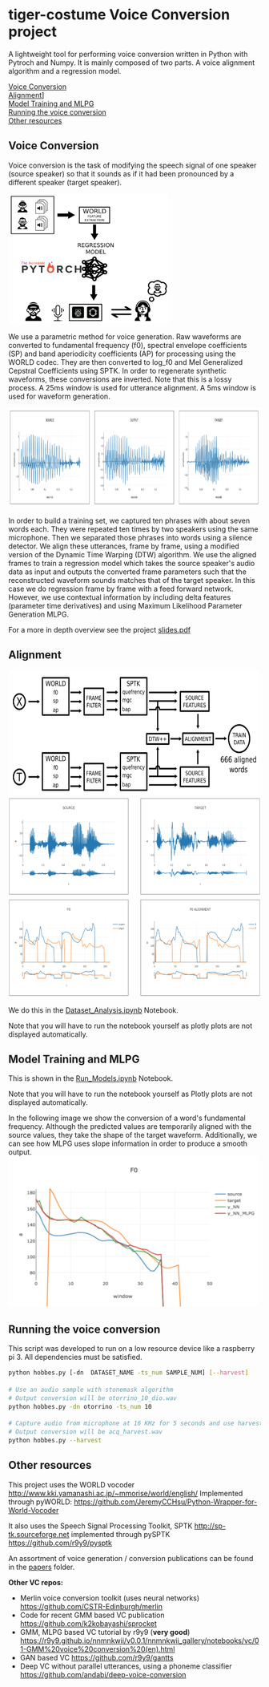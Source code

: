 # tiger-costume Voice Conversion project

A lightweight tool for performing voice conversion written in Python
with Pytroch and Numpy. It is mainly composed
of two parts. A voice alignment algorithm and a regression model.

[Voice Conversion](#voice-conversion)\
[Alignment](#alignment)]\
[Model Training and MLPG](#model-training-and-mlpg)\
[Running the voice conversion](#running-the-voice-conversion)\
[Other resources](#other-resources)


## Voice Conversion

Voice conversion is the task of modifying the speech signal of one speaker
(source speaker) so that it sounds as if it had been pronounced by a different speaker (target speaker).

<img src="images/overview_schematic.png" width="320" height="260" />

We use a parametric method for voice generation. Raw waveforms are converted to
fundamental frequency (f0), spectral envelope coefficients (SP) and band aperiodicity coefficients (AP) for processing
using the WORLD codec. They are then converted to log_f0 and Mel Generalized Cepstral Coefficients
using SPTK. In order to regenerate synthetic waveforms, these conversions
are inverted. Note that this is a lossy process.
A 25ms window is used for utterance alignment. A 5ms window is used for waveform generation.

<img src="images/waveforms.png" width="900" height="200" />

In order to build a training set, we captured ten phrases with about seven words each.
They were repeated ten times by two speakers using the same microphone. Then we separated
 those phrases into words using a silence detector. We align these utterances, frame
by frame, using a modified version of the Dynamic Time Warping (DTW) algorithm.
We use the aligned frames to train a regression model which takes the source speaker's
audio data as input and outputs the converted frame parameters such that the
reconstructed waveform sounds matches that of the target speaker.
In this case we do regression frame by frame with a feed forward network.
However, we use contextual information by including delta features
(parameter time derivatives) and using Maximum Likelihood Parameter Generation MLPG.

For a more in depth overview see the project <a href="slides.pdf" download>slides.pdf</a>

## Alignment

<img src="images/generate_train_data.png" width="500" height="250" />

<img src="images/fo_alignment.png" width="700" height="400" />

We do this in the [Dataset_Analysis.ipynb](https://github.com/JavierAntoran/tiger-costume/blob/master/Notebooks/Dataset%20Analysis.ipynb) Notebook.

Note that you will have to run the notebook yourself as plotly plots are not displayed automatically.
## Model Training and MLPG

This is shown in the [Run_Models.ipynb](https://github.com/JavierAntoran/tiger-costume/blob/master/Notebooks/Run_Models.ipynb) Notebook.

Note that you will have to run the notebook yourself as Plotly plots are not displayed automatically.

In the following image we show the conversion of a word's fundamental frequency. Although
the predicted values are temporarily aligned with the source values, they take the shape
of the target waveform. Additionally, we can see how MLPG uses slope information in order
to produce a smooth output.\
<img src="images/mlpg_f0.png" width="500" height="300" />

## Running the voice conversion
This script was developed to run on a low resource device like a raspberry pi 3. All dependencies must be satisfied.

```bash
python hobbes.py [-dn  DATASET_NAME -ts_num SAMPLE_NUM] [--harvest]

# Use an audio sample with stonemask algorithm
# Output conversion will be otorrino_10_dio.wav
python hobbes.py -dn otorrino -ts_num 10 

# Capture audio from microphone at 16 KHz for 5 seconds and use harvest algorithm
# Output conversion will be acq_harvest.wav
python hobbes.py --harvest
```


## Other resources

This project uses the WORLD vocoder http://www.kki.yamanashi.ac.jp/~mmorise/world/english/
Implemented through pyWORLD: https://github.com/JeremyCCHsu/Python-Wrapper-for-World-Vocoder

It also uses the Speech Signal Processing Toolkit, SPTK http://sp-tk.sourceforge.net implemented through pySPTK https://github.com/r9y9/pysptk

An assortment of voice generation / conversion publications can be found
in the [papers](https://github.com/JavierAntoran/tiger-costume/tree/master/papers) folder.

**Other VC repos:**
* Merlin voice conversion toolkit (uses neural networks) https://github.com/CSTR-Edinburgh/merlin
* Code for recent GMM based VC publication https://github.com/k2kobayashi/sprocket
* GMM, MLPG based VC tutorial by r9y9 (**very good**) https://r9y9.github.io/nnmnkwii/v0.0.1/nnmnkwii_gallery/notebooks/vc/01-GMM%20voice%20conversion%20(en).html
* GAN based VC https://github.com/r9y9/gantts
* Deep VC without parallel utterances, using a phoneme classifier https://github.com/andabi/deep-voice-conversion


